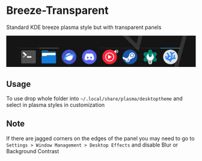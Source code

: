 # Breeze-Transparent

Standard KDE breeze plasma style but with transparent panels

![](assets/taskbar.png)

## Usage
To use drop whole folder into `~/.local/share/plasma/desktoptheme` and select in plasma styles in customization

## Note
If there are jagged corners on the edges of the panel you may need to go to
`Settings > Window Management > Desktop Effects` and disable Blur or Background Contrast

